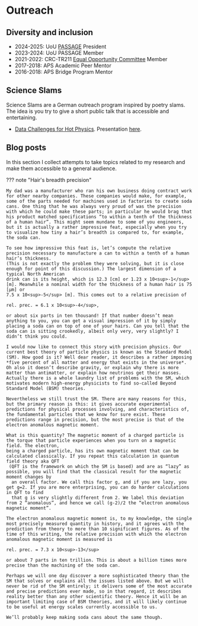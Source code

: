 # Outreach 

## Diversity and inclusion

- 2024-2025: UoU [PASSAGE](https://www.physics.utah.edu/passage/) President 
- 2023-2024: UoU PASSAGE Member
- 2021-2022: CRC-TR211 [Equal Opportunity Committee](https://crc-tr211.org/#Equalitytop) Member
- 2017-2018: APS Academic Peer Mentor
- 2016-2018: APS Bridge Program Mentor

## Science Slams

Science Slams are a
German outreach program inspired by poetry slams. The idea is you try to give a short public talk that is accessible and entertaining.

- [Data Challenges for Hot Physics](https://youtube.com/watch?v=QpKHEbjvjOA&feature=shares&t=2750). Presentation [here](pdfs/2021_punch4nfdi_publicLecture.pdf). 

## Blog posts

In this section I collect attempts to take topics related to my research and make them accessible to a general audience.

??? note "Hair's breadth precision"

    My dad was a manufacturer who ran his own business doing contract work for other nearby companies. These companies would make, for example, some of the parts needed for machines used in factories to create soda cans. One thing that he was always very proud of was the precision with which he could make these parts; in particular he would brag that his product matched specifications “to within a tenth of the thickness of a human hair”. This might seem mundane to some of you engineers, but it is actually a rather impressive feat, especially when you try to visualize how tiny a hair’s breadth is compared to, for example, the soda can.
    
    To see how impressive this feat is, let’s compute the relative precision necessary to manufacture a can to within a tenth of a human hair’s thickness. 
    (This is not exactly the problem they were solving, but it is close enough for point of this discussion.) The largest dimension of a typical North American 
    drink can is its height, which is 12.3 [cm] or 1.23 x 10<sup>-1</sup> [m]. Meanwhile a nominal width for the thickness of a human hair is 75 [μm] or 
    7.5 x 10<sup>-5</sup> [m]. This comes out to a relative precision of
    
    rel. prec. = 6.1 x 10<sup>-4</sup>,
    
    or about six parts in ten thousand! If that number doesn’t mean anything to you, you can get a visual impression of it by simply placing a soda can on top of one of your hairs. Can you tell that the soda can is sitting crookedly, albeit only very, very slightly? I didn’t think you could.
    
    I would now like to connect this story with precision physics. Our current best theory of particle physics is known as the Standard Model (SM). How good is it? Well dear reader, it describes a rather imposing *five percent of all matter and energy that exists in the universe*. Oh also it doesn’t describe gravity, or explain why there is more matter than antimatter, or explain how neutrinos get their masses. Actually there is a whole laundry list of problems with the SM, which motivates modern high-energy physicists to find so-called Beyond Standard Model (BSM) theories.
    
    Nevertheless we still trust the SM. There are many reasons for this, but the primary reason is this: it gives accurate experimental predictions for physical processes involving, and characteristics of, the fundamental particles that we know for sure exist. These predictions range in precision, but the most precise is that of the electron anomalous magnetic moment.
    
    What is this quantity? The magnetic moment of a charged particle is the torque that particle experiences when you turn on a magnetic field. The electron, 
    being a charged particle, has its own magnetic moment that can be calculated classically. If you repeat this calculation in quantum field theory aka QFT
     (QFT is the framework on which the SM is based) and are as “lazy” as possible, you will find that the classical result for the magnetic moment changes by
      an overall factor. We call this factor g, and if you are lazy, you get g=2. If you are more enterprising, you can do harder calculations in QFT to find 
      that g is very slightly different from 2. We label this deviation from 2 “anomalous”, and hence we call (g-2)/2 the “electron anomalous magnetic moment”.
    
    The electron anomalous magnetic moment is, to my knowledge, the single most precisely measured quantity in history, and it agrees with the prediction from theory to more than 10 significant figures. As of the time of this writing, the relative precision with which the electron anomalous magnetic moment is measured is
    
    rel. prec. = 7.3 x 10<sup>-13</sup>
    
    or about 7 parts in ten trillion. This is about a billion times more precise than the machining of the soda can.
    
    Perhaps we will one day discover a more sophisticated theory than the SM that solves or explains all the issues listed above. But we will never be rid of the SM entirely; it delivers some of the most accurate and precise predictions ever made, so in that regard, it describes reality better than any other scientific theory. Hence it will be an important limiting case of BSM theories, and it will likely continue to be useful at energy scales currently accessible to us.
    
    We’ll probably keep making soda cans about the same though.
